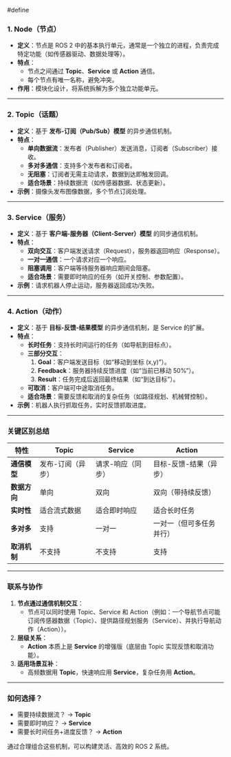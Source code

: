 #define
### **1. Node（节点）**
- **定义**：节点是 ROS 2 中的基本执行单元，通常是一个独立的进程，负责完成特定功能（如传感器驱动、数据处理等）。
- **特点**：
  - 节点之间通过 **Topic**、**Service** 或 **Action** 通信。
  - 每个节点有唯一名称，避免冲突。
- **作用**：模块化设计，将系统拆解为多个独立功能单元。

---

### **2. Topic（话题）**
- **定义**：基于 **发布-订阅（Pub/Sub）模型** 的异步通信机制。
- **特点**：
  - **单向数据流**：发布者（Publisher）发送消息，订阅者（Subscriber）接收。
  - **多对多通信**：支持多个发布者和订阅者。
  - **无阻塞**：订阅者无需主动请求，数据到达即触发回调。
  - **适合场景**：持续数据流（如传感器数据、状态更新）。
- **示例**：摄像头发布图像数据，多个节点订阅处理。

---

### **3. Service（服务）**
- **定义**：基于 **客户端-服务器（Client-Server）模型** 的同步通信机制。
- **特点**：
  - **双向交互**：客户端发送请求（Request），服务器返回响应（Response）。
  - **一对一通信**：一个请求对应一个响应。
  - **阻塞调用**：客户端等待服务器响应期间会阻塞。
  - **适合场景**：需要即时响应的任务（如开关控制、参数配置）。
- **示例**：请求机器人停止运动，服务器返回成功/失败。

---

### **4. Action（动作）**
- **定义**：基于 **目标-反馈-结果模型** 的异步通信机制，是 Service 的扩展。
- **特点**：
  - **长时任务**：支持长时间运行的任务（如导航到目标点）。
  - **三部分交互**：
    1. **Goal**：客户端发送目标（如“移动到坐标 (x,y)”）。
    2. **Feedback**：服务器持续反馈进度（如“当前已移动 50%”）。
    3. **Result**：任务完成后返回最终结果（如“到达目标”）。
  - **可取消**：客户端可中途取消任务。
  - **适合场景**：需要反馈和取消的复杂任务（如路径规划、机械臂控制）。
- **示例**：机器人执行抓取任务，实时反馈抓取进度。

---

### **关键区别总结**
| 特性       | Topic     | Service   | Action       |
| -------- | --------- | --------- | ------------ |
| **通信模型** | 发布-订阅（异步） | 请求-响应（同步） | 目标-反馈-结果（异步） |
| **数据方向** | 单向        | 双向        | 双向（带持续反馈）    |
| **实时性**  | 适合流式数据    | 适合即时响应    | 适合长时任务       |
| **多对多**  | 支持        | 一对一       | 一对一（但可多任务并行） |
| **取消机制** | 不支持       | 不支持       | 支持           |

---

### **联系与协作**
1. **节点通过通信机制交互**：  
   - 节点可以同时使用 Topic、Service 和 Action（例如：一个导航节点可能订阅传感器数据（Topic）、提供路径规划服务（Service）、并执行导航动作（Action））。
2. **层级关系**：  
   - **Action** 本质上是 **Service** 的增强版（底层由 Topic 实现反馈和取消功能）。
3. **适用场景互补**：  
   - 高频数据用 **Topic**，快速响应用 **Service**，复杂任务用 **Action**。

---

### **如何选择？**
- 需要持续数据流？ → **Topic**  
- 需要即时响应？ → **Service**  
- 需要长时间任务+进度反馈？ → **Action**

通过合理组合这些机制，可以构建灵活、高效的 ROS 2 系统。
